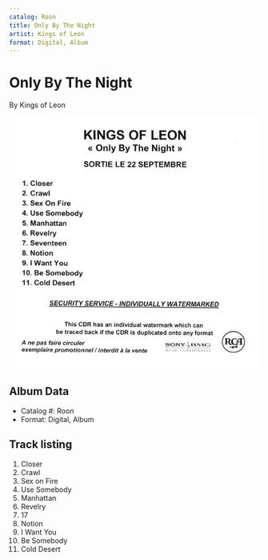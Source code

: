 ```yaml
---
catalog: Roon
title: Only By The Night
artist: Kings of Leon
format: Digital, Album
---
```


# Only By The Night

By Kings of Leon

![](../../assets/albumcovers/Kings_of_Leon-Only_By_The_Night.png)

## Album Data

- Catalog #: Roon
- Format: Digital, Album


## Track listing


1. Closer
2. Crawl
3. Sex on Fire
4. Use Somebody
5. Manhattan
6. Revelry
7. 17
8. Notion
9. I Want You
10. Be Somebody
11. Cold Desert

